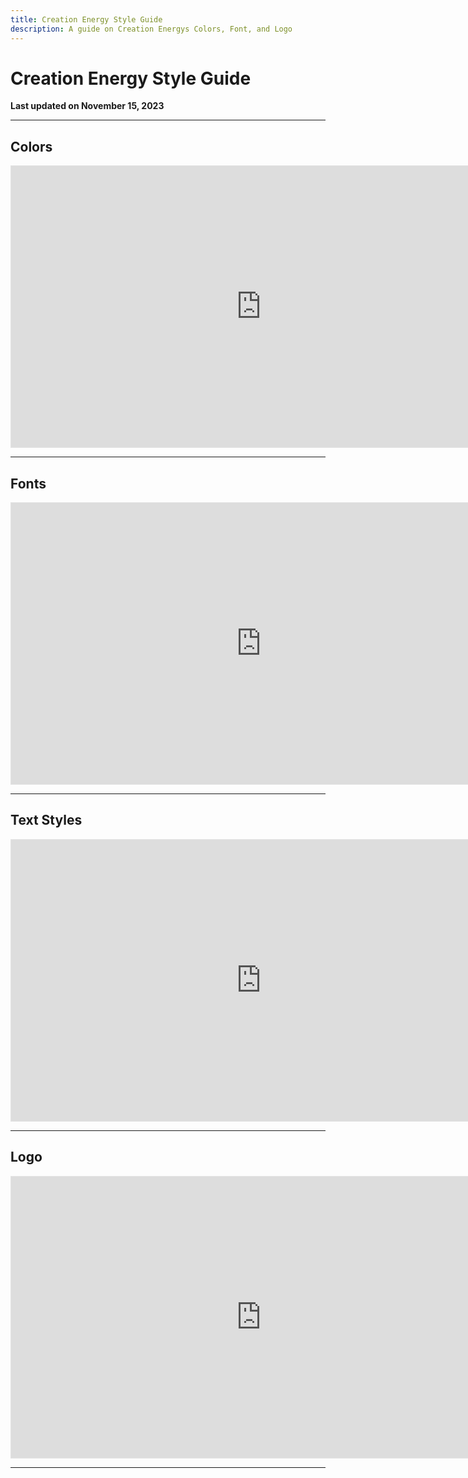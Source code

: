 ```yaml
---
title: Creation Energy Style Guide
description: A guide on Creation Energys Colors, Font, and Logo
---
```

# **Creation Energy Style Guide**

**Last updated on November 15, 2023**


---

## **Colors**

<iframe style="border: 1px solid rgba(0, 0, 0, 0.1);" width="800" height="450" src="https://www.figma.com/embed?embed_host=share&url=https%3A%2F%2Fwww.figma.com%2Ffile%2FIniAF14A7jY0Dw6DdP1Sin%2FCreation-Energy-Style-Guide%3Ftype%3Ddesign%26node-id%3D0%253A1%26mode%3Ddesign%26t%3Dc94oCEwIsMLa6kfI-1" allowfullscreen></iframe>

---

## **Fonts**

<iframe style="border: 1px solid rgba(0, 0, 0, 0.1);" width="800" height="450" src="https://www.figma.com/embed?embed_host=share&url=https%3A%2F%2Fwww.figma.com%2Ffile%2FIniAF14A7jY0Dw6DdP1Sin%2FCreation-Energy-Style-Guide%3Ftype%3Ddesign%26node-id%3D1%253A532%26mode%3Ddesign%26t%3Dc94oCEwIsMLa6kfI-1" allowfullscreen></iframe>

---

## **Text Styles**

<iframe style="border: 1px solid rgba(0, 0, 0, 0.1);" width="800" height="450" src="https://www.figma.com/embed?embed_host=share&url=https%3A%2F%2Fwww.figma.com%2Ffile%2FIniAF14A7jY0Dw6DdP1Sin%2FCreation-Energy-Style-Guide%3Ftype%3Ddesign%26node-id%3D1%253A534%26mode%3Ddesign%26t%3Dc94oCEwIsMLa6kfI-1" allowfullscreen></iframe>

---

## **Logo**

<iframe style="border: 1px solid rgba(0, 0, 0, 0.1);" width="800" height="450" src="https://www.figma.com/embed?embed_host=share&url=https%3A%2F%2Fwww.figma.com%2Ffile%2FIniAF14A7jY0Dw6DdP1Sin%2FCreation-Energy-Style-Guide%3Ftype%3Ddesign%26node-id%3D1%253A533%26mode%3Ddesign%26t%3Dc94oCEwIsMLa6kfI-1" allowfullscreen></iframe>

---